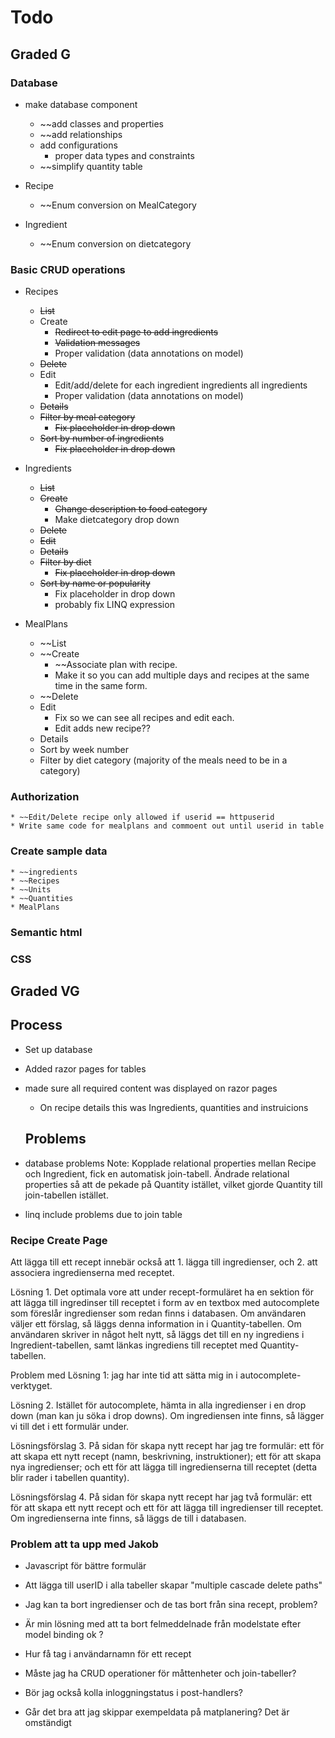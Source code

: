 # Todo

## Graded G

### Database

* make database component
    * ~~add classes and properties    
    * ~~add relationships
    * add configurations
        * proper data types and constraints
    * ~~simplify quantity table 

* Recipe
    * ~~Enum conversion on MealCategory

* Ingredient
    * ~~Enum conversion on dietcategory


### Basic CRUD operations

* Recipes 
    * ~~List~~
    * Create
        * ~~Redirect to edit page to add ingredients~~
        * ~~Validation messages~~
        * Proper validation (data annotations on model)
    * ~~Delete~~
    * Edit         
        * Edit/add/delete for each ingredient ingredients all ingredients
        * Proper validation (data annotations on model)
    * ~~Details~~
    * ~~Filter by meal category~~
        * ~~Fix placeholder in drop down~~
    * ~~Sort by number of ingredients~~
        * ~~Fix placeholder in drop down~~

* Ingredients
    * ~~List~~
    * ~~Create~~
        * ~~Change description to food category~~
        * Make dietcategory drop down
    * ~~Delete~~
    * ~~Edit~~
    * ~~Details~~
    * ~~Filter by diet~~
        * ~~Fix placeholder in drop down~~
    * ~~Sort by name or popularity~~
        * Fix placeholder in drop down
        * probably fix LINQ expression

* MealPlans
    * ~~List
    * ~~Create
        * ~~Associate plan with recipe.
        * Make it so you can add multiple days and recipes at the same time in the same form.
    * ~~Delete
    * Edit
        * Fix so we can see all recipes and edit each.
        * Edit adds new recipe??
    * Details
    * Sort by week number
    * Filter by diet category (majority of the meals need to be in a category)


### Authorization
    * ~~Edit/Delete recipe only allowed if userid == httpuserid
    * Write same code for mealplans and commoent out until userid in table
    
### Create sample data
    * ~~ingredients
    * ~~Recipes
    * ~~Units
    * ~~Quantities
    * MealPlans

### Semantic html

### CSS

## Graded VG



## Process

* Set up database
* Added razor pages for tables
* made sure all required content was displayed on razor pages
    * On recipe details this was Ingredients, quantities and instruicions

    ## Problems

* database problems
        Note: Kopplade relational properties mellan Recipe och Ingredient, fick en automatisk join-tabell. Ändrade relational properties så att de pekade på Quantity istället, vilket gjorde Quantity till join-tabellen istället.
* linq include problems due to join table

### Recipe Create Page
Att lägga till ett recept innebär också att 1. lägga till ingredienser, och 2. att associera ingredienserna med receptet. 

Lösning 1. Det optimala vore att under recept-formuläret ha en sektion för att lägga till ingredinser till receptet i form av en textbox med autocomplete som föreslår ingredienser som redan finns i databasen. Om användaren väljer ett förslag, så läggs denna information in i Quantity-tabellen. Om användaren skriver in något helt nytt, så läggs det till en ny ingrediens i Ingredient-tabellen, samt länkas ingrediens till receptet med Quantity-tabellen.

Problem med Lösning 1: jag har inte tid att sätta mig in i autocomplete-verktyget.

Lösning 2. Istället för autocomplete, hämta in alla ingredienser i en drop down (man kan ju söka i drop downs). Om ingrediensen inte finns, så lägger vi till det i ett formulär under.

Lösningsförslag 3. På sidan för skapa nytt recept har jag tre formulär: ett för att skapa ett nytt recept (namn, beskrivning, instruktioner); ett för att skapa nya ingredienser; och ett för att lägga till ingredienserna till receptet (detta blir rader i tabellen quantity). 
        
Lösningsförslag 4. På sidan för skapa nytt recept har jag två formulär: ett för att skapa ett nytt recept och ett för att lägga till ingredienser till receptet. Om ingredienserna inte finns, så läggs de till i databasen. 




### Problem att ta upp med Jakob

* Javascript för bättre formulär
* Att lägga till userID i alla tabeller skapar "multiple cascade delete paths"
* Jag kan ta bort ingredienser och de tas bort från sina recept, problem?
* Är min lösning med att ta bort felmeddelnade från modelstate efter model binding ok ?
* Hur få tag i användarnamn för ett recept
* Måste jag ha CRUD operationer för måttenheter och join-tabeller?
* Bör jag också kolla inloggningstatus i post-handlers?

* Går det bra att jag skippar exempeldata på matplanering? Det är omständigt

